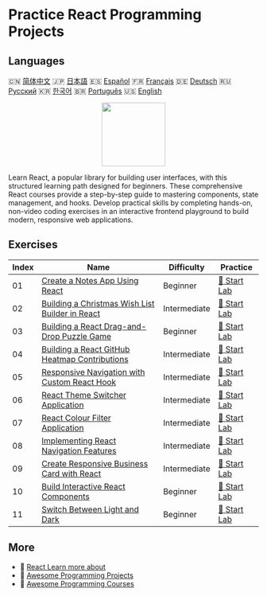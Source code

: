 # Practice React Programming Projects

## Languages

🇨🇳 [简体中文](README_zh.md) 🇯🇵 [日本語](README_ja.md) 🇪🇸 [Español](README_es.md) 🇫🇷 [Français](README_fr.md) 🇩🇪 [Deutsch](README_de.md) 🇷🇺 [Русский](README_ru.md) 🇰🇷 [한국어](README_ko.md) 🇧🇷 [Português](README_pt.md) 🇺🇸 [English](README.md) 

<div align="center">
<img width="128px" src="https://file.labex.io/path/nUDMNpUKFvpT.png">
</div>

Learn React, a popular library for building user interfaces, with this structured learning path designed for beginners. These comprehensive React courses provide a step-by-step guide to mastering components, state management, and hooks. Develop practical skills by completing hands-on, non-video coding exercises in an interactive frontend playground to build modern, responsive web applications.

## Exercises

|   Index | Name                                                                                                                                | Difficulty   | Practice                                                                                         |
|---------|-------------------------------------------------------------------------------------------------------------------------------------|--------------|--------------------------------------------------------------------------------------------------|
|      01 | [Create a Notes App Using React](https://labex.io/courses/project-create-a-notes-app-using-react)                                   | Beginner     | [🚀 Start Lab](https://labex.io/courses/project-create-a-notes-app-using-react)                  |
|      02 | [Building a Christmas Wish List Builder in React](https://labex.io/courses/project-building-a-christmas-wish-list-builder-in-react) | Intermediate | [🚀 Start Lab](https://labex.io/courses/project-building-a-christmas-wish-list-builder-in-react) |
|      03 | [Building a React Drag-and-Drop Puzzle Game](https://labex.io/courses/project-building-a-react-drag-and-drop-puzzle-game)           | Beginner     | [🚀 Start Lab](https://labex.io/courses/project-building-a-react-drag-and-drop-puzzle-game)      |
|      04 | [Building a React GitHub Heatmap Contributions](https://labex.io/courses/project-building-a-react-github-heatmap-contributions)     | Intermediate | [🚀 Start Lab](https://labex.io/courses/project-building-a-react-github-heatmap-contributions)   |
|      05 | [Responsive Navigation with Custom React Hook](https://labex.io/courses/project-browser-window-size)                                | Intermediate | [🚀 Start Lab](https://labex.io/courses/project-browser-window-size)                             |
|      06 | [React Theme Switcher Application](https://labex.io/courses/project-change-page-theme)                                              | Intermediate | [🚀 Start Lab](https://labex.io/courses/project-change-page-theme)                               |
|      07 | [React Colour Filter Application](https://labex.io/courses/project-colour-filter)                                                   | Intermediate | [🚀 Start Lab](https://labex.io/courses/project-colour-filter)                                   |
|      08 | [Implementing React Navigation Features](https://labex.io/courses/project-navigation-features)                                      | Intermediate | [🚀 Start Lab](https://labex.io/courses/project-navigation-features)                             |
|      09 | [Create Responsive Business Card with React](https://labex.io/courses/project-personal-card-generator)                              | Intermediate | [🚀 Start Lab](https://labex.io/courses/project-personal-card-generator)                         |
|      10 | [Build Interactive React Components](https://labex.io/courses/project-show-and-hide)                                                | Beginner     | [🚀 Start Lab](https://labex.io/courses/project-show-and-hide)                                   |
|      11 | [Switch Between Light and Dark](https://labex.io/courses/project-switch-between-light-and-dark)                                     | Beginner     | [🚀 Start Lab](https://labex.io/courses/project-switch-between-light-and-dark)                   |

## More

- 🔗 [React Learn more about](https://labex.io/skilltrees/react)
- 🔗 [Awesome Programming Projects](https://github.com/labex-labs/awesome-programming-projects)
- 🔗 [Awesome Programming Courses](https://github.com/labex-labs/awesome-programming-courses)

